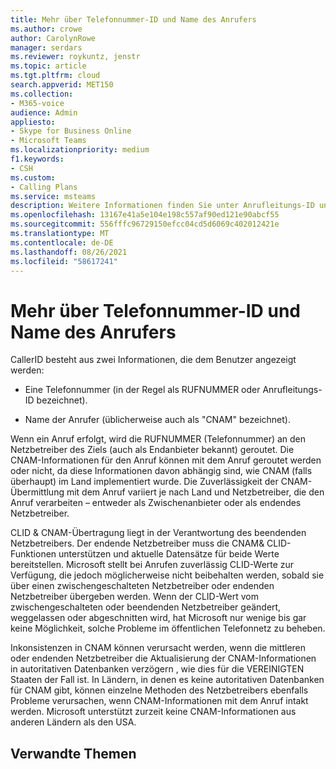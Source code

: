 ```yaml
---
title: Mehr über Telefonnummer-ID und Name des Anrufers
ms.author: crowe
author: CarolynRowe
manager: serdars
ms.reviewer: roykuntz, jenstr
ms.topic: article
ms.tgt.pltfrm: cloud
search.appverid: MET150
ms.collection:
- M365-voice
audience: Admin
appliesto:
- Skype for Business Online
- Microsoft Teams
ms.localizationpriority: medium
f1.keywords:
- CSH
ms.custom:
- Calling Plans
ms.service: msteams
description: Weitere Informationen finden Sie unter Anrufleitungs-ID und Anrufername.
ms.openlocfilehash: 13167e41a5e104e198c557af90ed121e90abcf55
ms.sourcegitcommit: 556fffc96729150efcc04cd5d6069c402012421e
ms.translationtype: MT
ms.contentlocale: de-DE
ms.lasthandoff: 08/26/2021
ms.locfileid: "58617241"
---
```

# <a name="more-about-calling-line-id-and-calling-party-name"></a>Mehr über Telefonnummer-ID und Name des Anrufers

CallerID besteht aus zwei Informationen, die dem Benutzer angezeigt werden:

- Eine Telefonnummer (in der Regel als RUFNUMMER oder Anrufleitungs-ID bezeichnet).

- Name der Anrufer (üblicherweise auch als "CNAM" bezeichnet). 

Wenn ein Anruf erfolgt, wird die RUFNUMMER (Telefonnummer) an den Netzbetreiber des Ziels (auch als Endanbieter bekannt) geroutet. Die CNAM-Informationen für den Anruf können mit dem Anruf geroutet werden oder nicht, da diese Informationen davon abhängig sind, wie CNAM (falls überhaupt) im Land implementiert wurde. Die Zuverlässigkeit der CNAM-Übermittlung mit dem Anruf variiert je nach Land und Netzbetreiber, die den Anruf verarbeiten – entweder als Zwischenanbieter oder als endendes Netzbetreiber. 

CLID & CNAM-Übertragung liegt in der Verantwortung des beendenden Netzbetreibers. Der endende Netzbetreiber muss die CNAM& CLID-Funktionen unterstützen und aktuelle Datensätze für beide Werte bereitstellen. Microsoft stellt bei Anrufen zuverlässig CLID-Werte zur Verfügung, die jedoch möglicherweise nicht beibehalten werden, sobald sie über einen zwischengeschalteten Netzbetreiber oder endenden Netzbetreiber übergeben werden. Wenn der CLID-Wert vom zwischengeschalteten oder beendenden Netzbetreiber geändert, weggelassen oder abgeschnitten wird, hat Microsoft nur wenige bis gar keine Möglichkeit, solche Probleme im öffentlichen Telefonnetz zu beheben.

Inkonsistenzen in CNAM können verursacht werden, wenn die mittleren oder endenden Netzbetreiber die Aktualisierung der CNAM-Informationen in autoritativen Datenbanken verzögern , wie dies für die VEREINIGTEN Staaten der Fall ist. In Ländern, in denen es keine autoritativen Datenbanken für CNAM gibt, können einzelne Methoden des Netzbetreibers ebenfalls Probleme verursachen, wenn CNAM-Informationen mit dem Anruf intakt werden. Microsoft unterstützt zurzeit keine CNAM-Informationen aus anderen Ländern als den USA.

## <a name="related-topics"></a>Verwandte Themen


